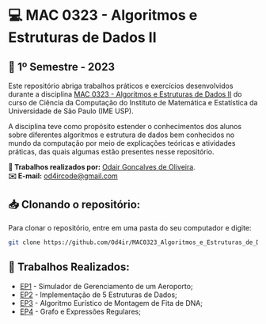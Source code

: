 # 💻 MAC 0323 - Algoritmos e Estruturas de Dados II
## 📅 1º Semestre - 2023

Este repositório abriga trabalhos práticos e exercícios desenvolvidos durante a disciplina [MAC 0323 - Algoritmos e Estruturas de Dados II](https://uspdigital.usp.br/jupiterweb/obterDisciplina?nomdis=&sgldis=MAC0323) do curso de Ciência da Computação do Instituto de Matemática e Estatística da Universidade de São Paulo (IME USP).

A disciplina teve como propósito estender o conhecimentos dos alunos sobre diferentes algoritmos e estrutura de dados bem conhecidos no mundo da computação por meio de explicações teóricas e atividades práticas, das quais algumas estão presentes nesse repositório. 

**👤 Trabalhos realizados por:** [Odair Gonçalves de Oliveira](https://github.com/Od4ir).  
**✉️ E-mail:** [od4ircode@gmail.com](mailto:od4ircode@gmail.com)
<br>

## 📥 Clonando o repositório:
Para clonar o repositório, entre em uma pasta do seu computador e digite:
```bash
git clone https://github.com/Od4ir/MAC0323_Algoritmos_e_Estruturas_de_Dados_2.git
```

## 📝 Trabalhos Realizados:
- [EP1](https://github.com/Od4ir/MAC0323_Algoritmos_e_Estruturas_de_Dados_2/tree/main/EP1) - Simulador de Gerenciamento de um Aeroporto;
- [EP2](#) - Implementação de 5 Estruturas de Dados;
- [EP3](#) - Algoritmo Eurístico de Montagem de Fita de DNA;
- [EP4](#) - Grafo e Expressões Regulares;
